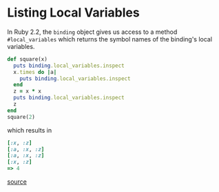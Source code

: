# Listing Local Variables

In Ruby 2.2, the `binding` object gives us access to a method
`#local_variables` which returns the symbol names of the binding's local
variables.

```ruby
def square(x)
  puts binding.local_variables.inspect
  x.times do |a|
    puts binding.local_variables.inspect
  end
  z = x * x
  puts binding.local_variables.inspect
  z
end
square(2)
```

which results in

```ruby
[:x, :z]
[:a, :x, :z]
[:a, :x, :z]
[:x, :z]
=> 4
```

[source](http://ruby-doc.org/core-2.2.0/Binding.html#method-i-local_variables)
